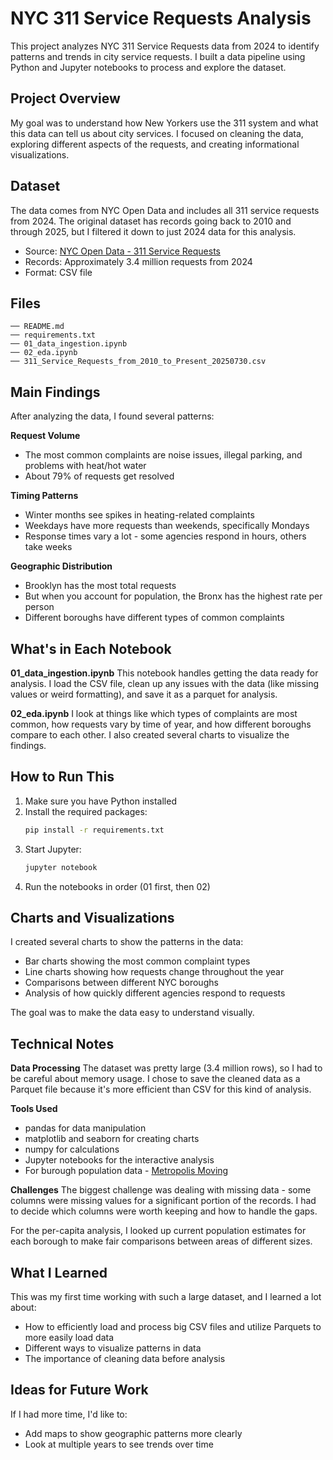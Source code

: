 # NYC 311 Service Requests Analysis

This project analyzes NYC 311 Service Requests data from 2024 to identify patterns and trends in city service requests. I built a data pipeline using Python and Jupyter notebooks to process and explore the dataset.

## Project Overview

My goal was to understand how New Yorkers use the 311 system and what this data can tell us about city services. I focused on cleaning the data, exploring different aspects of the requests, and creating informational visualizations.

## Dataset

The data comes from NYC Open Data and includes all 311 service requests from 2024. The original dataset has records going back to 2010 and through 2025, but I filtered it down to just 2024 data for this analysis.

- Source: [NYC Open Data - 311 Service Requests](https://data.cityofnewyork.us/Social-Services/311-Service-Requests-from-2010-to-Present/erm2-nwe9/about_data)
- Records: Approximately 3.4 million requests from 2024
- Format: CSV file

## Files

```
── README.md
── requirements.txt
── 01_data_ingestion.ipynb      
── 02_eda.ipynb                 
── 311_Service_Requests_from_2010_to_Present_20250730.csv
```

## Main Findings

After analyzing the data, I found several patterns:

**Request Volume**
- The most common complaints are noise issues, illegal parking, and problems with heat/hot water
- About 79% of requests get resolved

**Timing Patterns**
- Winter months see spikes in heating-related complaints
- Weekdays have more requests than weekends, specifically Mondays
- Response times vary a lot - some agencies respond in hours, others take weeks

**Geographic Distribution**
- Brooklyn has the most total requests
- But when you account for population, the Bronx has the highest rate per person
- Different boroughs have different types of common complaints

## What's in Each Notebook

**01_data_ingestion.ipynb**
This notebook handles getting the data ready for analysis. I load the CSV file, clean up any issues with the data (like missing values or weird formatting), and save it as a parquet for analysis.

**02_eda.ipynb** 
I look at things like which types of complaints are most common, how requests vary by time of year, and how different boroughs compare to each other. I also created several charts to visualize the findings.

## How to Run This

1. Make sure you have Python installed
2. Install the required packages:
   ```bash
   pip install -r requirements.txt
   ```
3. Start Jupyter:
   ```bash
   jupyter notebook
   ```
4. Run the notebooks in order (01 first, then 02)

## Charts and Visualizations

I created several charts to show the patterns in the data:
- Bar charts showing the most common complaint types
- Line charts showing how requests change throughout the year
- Comparisons between different NYC boroughs
- Analysis of how quickly different agencies respond to requests

The goal was to make the data easy to understand visually.

## Technical Notes

**Data Processing**
The dataset was pretty large (3.4 million rows), so I had to be careful about memory usage. I chose to save the cleaned data as a Parquet file because it's more efficient than CSV for this kind of analysis.

**Tools Used**
- pandas for data manipulation
- matplotlib and seaborn for creating charts
- numpy for calculations
- Jupyter notebooks for the interactive analysis
- For burough population data - [Metropolis Moving](https://metropolismoving.com/blog/new-york-city-population-in-2024/)

**Challenges**
The biggest challenge was dealing with missing data - some columns were missing values for a significant portion of the records. I had to decide which columns were worth keeping and how to handle the gaps.

For the per-capita analysis, I looked up current population estimates for each borough to make fair comparisons between areas of different sizes.

## What I Learned

This was my first time working with such a large dataset, and I learned a lot about:
- How to efficiently load and process big CSV files and utilize Parquets to more easily load data
- Different ways to visualize patterns in data
- The importance of cleaning data before analysis

## Ideas for Future Work

If I had more time, I'd like to:
- Add maps to show geographic patterns more clearly
- Look at multiple years to see trends over time
